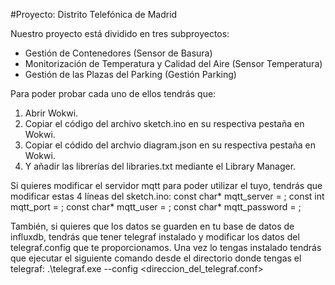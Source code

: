 #Proyecto: Distrito Telefónica de Madrid

Nuestro proyecto está dividido en tres subproyectos:
 - Gestión de Contenedores (Sensor de Basura)
 - Monitorización de Temperatura y Calidad del Aire (Sensor Temperatura)
 - Gestión de las Plazas del Parking (Gestión Parking)

Para poder probar cada uno de ellos tendrás que:
1. Abrir Wokwi.
2. Copiar el código del archivo sketch.ino en su respectiva pestaña en Wokwi.
3. Copiar el códido del archvio diagram.json en su respectiva pestaña en Wokwi.
4. Y añadir las librerías del libraries.txt mediante el Library Manager.

Si quieres modificar el servidor mqtt para poder utilizar el tuyo, tendrás que modificar estas 4 líneas del sketch.ino:
const char* mqtt_server = ;
const int mqtt_port = ;
const char* mqtt_user = ;
const char* mqtt_password = ;

También, si quieres que los datos se guarden en tu base de datos de influxdb, tendrás que tener telegraf instalado y 
modificar los datos del telegraf.config que te proporcionamos. Una vez lo tengas instalado tendrás que ejecutar el
siguiente comando desde el directorio donde tengas el telegraf: .\telegraf.exe --config <direccion_del_telegraf.conf>
